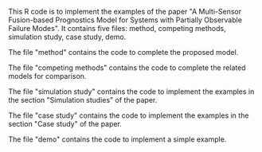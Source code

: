 This R code is to implement the examples of the paper "A Multi-Sensor Fusion-based Prognostics Model for Systems with Partially Observable Failure
Modes". 
It contains five files:  method, competing methods, simulation study, case study, demo.

The file "method" contains the code to complete the proposed model. 

The file "competing methods" contains the code to complete the related models for comparison. 

The file "simulation study" contains the code to implement the examples in the section "Simulation studies" of the paper. 

The file "case study" contains the code to implement the examples in the section "Case study" of the paper.

The file "demo" contains the code to implement a simple example.


